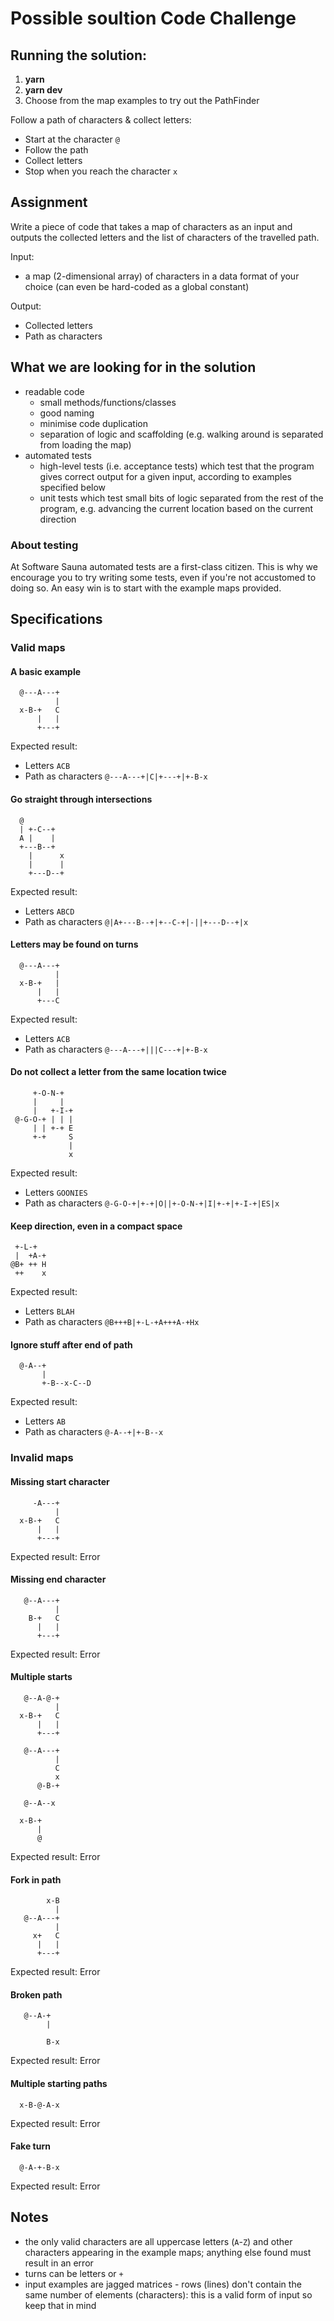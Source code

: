 # Possible soultion Code Challenge

## Running the solution:

1. **yarn**
2. **yarn dev**
3. Choose from the map examples to try out the PathFinder

Follow a path of characters & collect letters:

- Start at the character `@`
- Follow the path
- Collect letters
- Stop when you reach the character `x`

## Assignment

Write a piece of code that takes a map of characters as an input and outputs the collected letters and the list of characters of the travelled path.

Input:

- a map (2-dimensional array) of characters in a data format of your choice (can even be hard-coded as a global constant)

Output:

- Collected letters
- Path as characters

## What we are looking for in the solution

- readable code
  - small methods/functions/classes
  - good naming
  - minimise code duplication
  - separation of logic and scaffolding (e.g. walking around is separated from loading the map)
- automated tests
  - high-level tests (i.e. acceptance tests) which test that the program gives correct output for a given input, according to examples specified below
  - unit tests which test small bits of logic separated from the rest of the program, e.g. advancing the current location based on the current direction

### About testing

At Software Sauna automated tests are a first-class citizen. This is why we encourage you to try writing some tests, even if you're not accustomed to doing so. An easy win is to start with the example maps provided.

## Specifications

### Valid maps

#### A basic example

```
  @---A---+
          |
  x-B-+   C
      |   |
      +---+
```

Expected result:

- Letters `ACB`
- Path as characters `@---A---+|C|+---+|+-B-x`

#### Go straight through intersections

```
  @
  | +-C--+
  A |    |
  +---B--+
    |      x
    |      |
    +---D--+
```

Expected result:

- Letters `ABCD`
- Path as characters `@|A+---B--+|+--C-+|-||+---D--+|x`

#### Letters may be found on turns

```
  @---A---+
          |
  x-B-+   |
      |   |
      +---C
```

Expected result:

- Letters `ACB`
- Path as characters `@---A---+|||C---+|+-B-x`

#### Do not collect a letter from the same location twice

```
     +-O-N-+
     |     |
     |   +-I-+
 @-G-O-+ | | |
     | | +-+ E
     +-+     S
             |
             x
```

Expected result:

- Letters `GOONIES`
- Path as characters `@-G-O-+|+-+|O||+-O-N-+|I|+-+|+-I-+|ES|x`

#### Keep direction, even in a compact space

```
 +-L-+
 |  +A-+
@B+ ++ H
 ++    x
```

Expected result:

- Letters `BLAH`
- Path as characters `@B+++B|+-L-+A+++A-+Hx`

#### Ignore stuff after end of path

```
  @-A--+
       |
       +-B--x-C--D
```

Expected result:

- Letters `AB`
- Path as characters `@-A--+|+-B--x`

### Invalid maps

#### Missing start character

```
     -A---+
          |
  x-B-+   C
      |   |
      +---+
```

Expected result: Error

#### Missing end character

```
   @--A---+
          |
    B-+   C
      |   |
      +---+
```

Expected result: Error

#### Multiple starts

```
   @--A-@-+
          |
  x-B-+   C
      |   |
      +---+
```

```
   @--A---+
          |
          C
          x
      @-B-+
```

```
   @--A--x

  x-B-+
      |
      @
```

Expected result: Error

#### Fork in path

```
        x-B
          |
   @--A---+
          |
     x+   C
      |   |
      +---+
```

Expected result: Error

#### Broken path

```
   @--A-+
        |

        B-x
```

Expected result: Error

#### Multiple starting paths

```
  x-B-@-A-x
```

Expected result: Error

#### Fake turn

```
  @-A-+-B-x
```

Expected result: Error

## Notes

- the only valid characters are all uppercase letters (`A`-`Z`) and other characters appearing in the example maps; anything else found must result in an error
- turns can be letters or `+`
- input examples are jagged matrices - rows (lines) don't contain the same number of elements (characters): this is a valid form of input so keep that in mind
